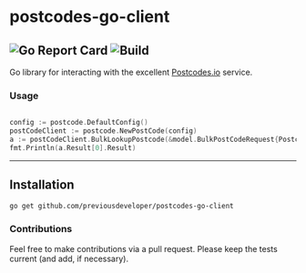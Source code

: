 # postcodes-go-client


![Go Report Card](https://goreportcard.com/badge/github.com/previousdeveloper/postcodes-go-client)
![Build](https://travis-ci.org/previousdeveloper/postcodes-go-client.svg?branch=master)
-------------

Go library for interacting with the excellent [Postcodes.io][1] service.

### Usage

```go

config := postcode.DefaultConfig()
postCodeClient := postcode.NewPostCode(config)
a := postCodeClient.BulkLookupPostcode(&model.BulkPostCodeRequest{Postcodes: []string{"OX49 5NU"}})
fmt.Println(a.Result[0].Result)

```
----------

Installation
-------------

```bash
go get github.com/previousdeveloper/postcodes-go-client
```
### Contributions

Feel free to make contributions via a pull request. Please keep the tests current (and add, if necessary).


[1]: http://postcodes.io/
